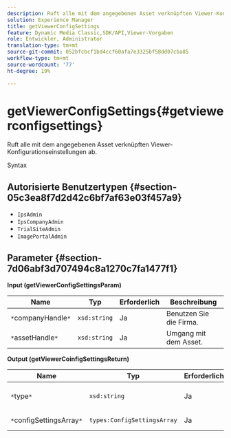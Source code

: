 ```yaml
---
description: Ruft alle mit dem angegebenen Asset verknüpften Viewer-Konfigurationseinstellungen ab.
solution: Experience Manager
title: getViewerConfigSettings
feature: Dynamic Media Classic,SDK/API,Viewer-Vorgaben
role: Entwickler, Administrator
translation-type: tm+mt
source-git-commit: 052bfcbcf1bd4ccf60afa7e3325bf58dd07cba85
workflow-type: tm+mt
source-wordcount: '77'
ht-degree: 19%

---
```



# getViewerConfigSettings{#getviewerconfigsettings}

Ruft alle mit dem angegebenen Asset verknüpften Viewer-Konfigurationseinstellungen ab.

Syntax

## Autorisierte Benutzertypen {#section-05c3ea8f7d2d42c6bf7af63e03f457a9}

* `IpsAdmin`
* `IpsCompanyAdmin`
* `TrialSiteAdmin`
* `ImagePortalAdmin`

## Parameter {#section-7d06abf3d707494c8a1270c7fa1477f1}

**Input (getViewerConfigSettingsParam)**

| Name | Typ | Erforderlich | Beschreibung |
|---|---|---|---|
| `*`companyHandle`*` | `xsd:string` | Ja | Benutzen Sie die Firma. |
| `*`assetHandle`*` | `xsd:string` | Ja | Umgang mit dem Asset. |

**Output (getViewerCoinfigSettingsReturn)**

| Name | Typ | Erforderlich | Beschreibung |
|---|---|---|---|
| `*`type`*` | `xsd:string` | Ja | Viewer-Typ, auf den die Konfigurationseinstellungen angewendet werden. |
| `*`configSettingsArray`*` | `types:ConfigSettingsArray` | Ja | Array von Viewer-Konfigurationseinstellungen. |

